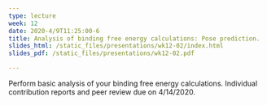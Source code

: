```yaml
---
type: lecture
week: 12
date: 2020-4/9T11:25:00-6
title: Analysis of binding free energy calculations: Pose prediction.
slides_html: /static_files/presentations/wk12-02/index.html
slides_pdf: /static_files/presentations/wk12-02.pdf

---
```

Perform basic analysis of your binding free energy calculations. Individual contribution reports and peer review due on 4/14/2020.
